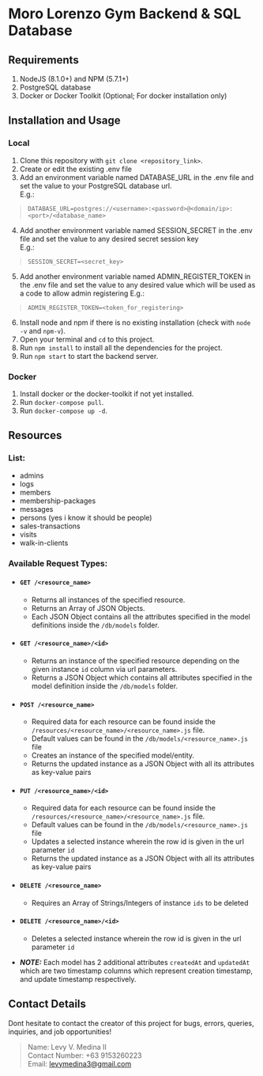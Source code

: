 # Moro Lorenzo Gym Backend & SQL Database
## Requirements
1. NodeJS (8.1.0+) and NPM (5.7.1+)
2. PostgreSQL database
3. Docker or Docker Toolkit (Optional; For docker installation only)
## Installation and Usage
### Local
1. Clone this repository with `git clone <repository_link>`.
2. Create or edit the existing .env file
3. Add an environment variable named DATABASE_URL in the .env file and set the value to your PostgreSQL database url.  
E.g.:
> ```DATABASE_URL=postgres://<username>:<password>@<domain/ip>:<port>/<database_name>```
4. Add another environment variable named SESSION_SECRET in the .env file and set the value to any desired secret session key  
E.g.:
> ```SESSION_SECRET=<secret_key>```  
5. Add another environment variable named ADMIN_REGISTER_TOKEN in the .env file and set the value to any desired value which will be used as a code to allow admin registering
E.g.:
> ```ADMIN_REGISTER_TOKEN=<token_for_registering>```
6. Install node and npm if there is no existing installation (check with `node -v` and `npm-v`).
7. Open your terminal and `cd` to this project.
8. Run `npm install` to install all the dependencies for the project.
9. Run `npm start` to start the backend server.

### Docker
1. Install docker or the docker-toolkit if not yet installed.
2. Run `docker-compose pull`.
3. Run `docker-compose up -d`.

## Resources
### List:
- admins
- logs  
- members  
- membership-packages
- messages
- persons (yes i know it should be people)
- sales-transactions
- visits
- walk-in-clients
### Available Request Types:
- #### `GET /<resource_name>`  
  - Returns all instances of the specified resource.
  - Returns an Array of JSON Objects.
  - Each JSON Object contains all the attributes specified in the model definitions inside the `/db/models` folder.
- #### `GET /<resource_name>/<id>`
  - Returns an instance of the specified resource depending on the given instance `id` column via url parameters.
  - Returns a JSON Object which contains all attributes specified in the model definition inside the `/db/models` folder.
- #### `POST /<resource_name>`
  - Required data for each resource can be found inside the `/resources/<resource_name>/<resource_name>.js` file.
  - Default values can be found in the `/db/models/<resource_name>.js` file
  - Creates an instance of the specified model/entity.
  - Returns the updated instance as a JSON Object with all its attributes as key-value pairs
- #### `PUT /<resource_name>/<id>`
  - Required data for each resource can be found inside the `/resources/<resource_name>/<resource_name>.js` file.
  - Default values can be found in the `/db/models/<resource_name>.js` file
  - Updates a selected instance wherein the row id is given in the url parameter `id`
  - Returns the updated instance as a JSON Object with all its attributes as key-value pairs
- #### `DELETE /<resource_name>`
  - Requires an Array of Strings/Integers of instance `ids` to be deleted 
- #### `DELETE /<resource_name>/<id>`
  - Deletes a selected instance wherein the row id is given in the url parameter `id`

- ***NOTE:*** Each model has 2 additional attributes `createdAt` and `updatedAt` which are two timestamp columns which represent creation timestamp, and update timestamp respectively.

## Contact Details
Dont hesitate to contact the creator of this project for bugs, errors, queries, inquiries, and job opportunities!
> Name: Levy V. Medina II  
> Contact Number: +63 9153260223  
> Email: levymedina3@gmail.com


